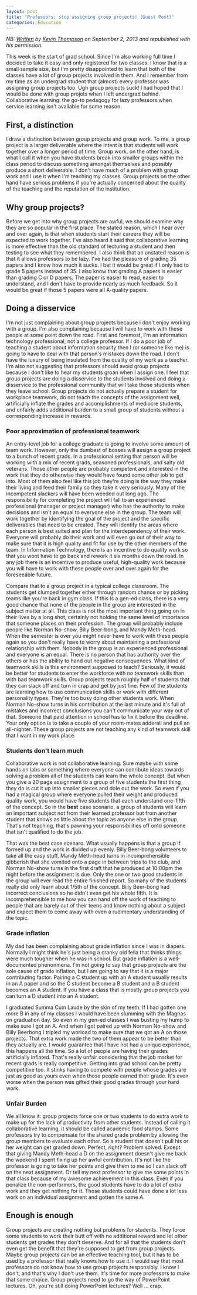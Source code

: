 ```yaml
---
layout: post
title: "Professors: stop assigning group projects! (Guest Post)"
categories: Education
---
```


_NB: [Written](https://gist.github.com/blackfist/6419155) by [Kevin Thompson](https://twitter.com/bfist) on September 2, 2013 and republished with his permission._

This week is the start of grad school. Since I'm also working full time I decided to take it easy and only registered for two classes. I know that is a small sample size, but I'm pretty disappointed to learn that both of the classes have a lot of group projects involved in them. And I remember from my time as an undergrad student that (almost) every professor was assigning group projects too. Ugh group projects suck! I had hoped that I would be done with group projets when I left undergrad behind. Collaborative learning: the go-to pedagogy for lazy professors when service learning isn't available for some reason.

## First, a distinction
I draw a distinction between group projects and group work. To me, a group project is a larger deliverable where the intent is that students will work together over a longer period of time. Group work, on the other hand, is what I call it when you have students break into smaller groups within the class period to discuss something amongst themselves and possibly produce a short deliverable. I don't have much of a problem with group work and I use it when I'm teaching my classes. Group projects on the other hand have serious problems if you're actually concerned about the quality of the teaching and the reputation of the institution.

## Why group projects?
Before we get into why group projects are awful, we should examine why they are so popular in the first place. The stated reason, which I hear over and over again, is that when students start their careers they will be expected to work together. I've also heard it said that collaborative learning is more effective than the old standard of lecturing a student and then testing to see what they remembered. I also think that an unstated reason is that it allows professors to be lazy. I've had the pleasure of grading 35 papers and I know how much it sucks. I bet it would be great if I only had to grade 5 papers instead of 35. I also know that grading A papers is easier than grading C or D papers. The paper is easier to read, easier to understand, and I don't have to provide nearly as much feedback. So it would be great if those 5 papers were all A-quality papers.

## Doing a disservice
I'm not just complaining about group projects because I don't enjoy working with a group. I'm also complaining because I will have to work with these people at some point down the road. First and foremost, I'm an information technology professional; not a college professor. If I do a poor job of teaching a student about information security then I (or someone like me) is going to have to deal with that person's mistakes down the road. I don't have the luxury of being insulated from the quality of my work as a teacher. I'm also not suggesting that professors should avoid group projects because I don't like to hear my students groan when I assign one. I feel that group projects are doing a disservice to the students involved and doing a disservice to the professional community that will take those students when they leave school. Group projects do not actually prepare a student for workplace teamwork, do not teach the concepts of the assignment well, artificially inflate the grades and accomplishments of mediocre students, and unfairly adds additional burden to a small group of students without a corresponding increase in rewards.

### Poor approximation of professional teamwork
An entry-level job for a college graduate is going to involve some amount of team work. However, only the dumbest of bosses will assign a group project to a bunch of recent grads. In a professional setting that person will be working with a mix of recent grads, seasoned professionals, and salty old veterans. Those other people are probably competent and interested in the work that they do otherwise they would have found some other job to get into. Most of them also feel like this job they're doing is the way they make their living and feed their family so they take it very seriously. Many of the incompetent slackers will have been weeded out long ago. The responsibility for completing the project will fall to an experienced professional (manager or project manager) who has the authority to make decisions and isn't an equal to everyone else in the group. The team will work together by identifying the goal of the project and the specific deliverables that need to be created. They will identify the areas where each person is best suited and plan for the interdependency of their work. Everyone will probably do their work and will even go out of their way to make sure that it is high quality and fit for use by the other members of the team. In Information Technology, there is an incentive to do quality work so that you wont have to go back and rework it six months down the road. In any job there is an incentive to produce useful, high-quality work because you will have to work with these people over and over again for the foreseeable future.

Compare that to a group project in a typical college classroom. The students get clumped together either through random chance or by picking teams like you're back in gym class. If this is a gen-ed class, there is a very good chance that none of the people in the group are interested in the subject matter at all. This class is not the most important thing going on in their lives by a long shot, certainly not holding the same level of importance that someone places on their profession. The group will probably include people like Norman No-show, Billy Beer-bong, and Mandy Meth-head. When the semester is over you might never have to work with these people again so you don't really have to worry about maintaining a professional relationship with them. Nobody in the group is an experienced professional and everyone is an equal. There is no person that has authority over the others or has the ability to hand out negative consequences. What kind of teamwork skills is this environment supposed to teach? Seriously, it would be better for students to enter the workforce with no teamwork skills than with bad teamwork skills. Group projects teach roughly half of students that they can slack off and turn in crap and get by just fine. Few of the students are learning how to use communication skills or work with different personality types. They're too busy doing other students work. When Norman No-show turns in his contribution at the last minute and it's full of mistakes and incorrect conclusions you can't communicate your way out of that. Someone that paid attention in school has to fix it before the deadline. Your only option is to take a couple of your room-mates adderall and pull an all-nighter. These group projects are not teaching any kind of teamwork skill that I want in my work place.

### Students don't learn much
Collaborative work is not collaborative learning. Sure maybe with some hands on labs or something where everyone can conribute ideas towards solving a problem all of the students can learn the whole concept. But when you give a 20 page assignment to a group of five students the first thing they do is cut it up into smaller pieces and dole out the work. So even if you had a magical group where everyone pulled their weight and produced quality work, you would have five students that each understand one-fifth of the concept. So in the **best** case scenario, a group of students will learn an important subject not from their learned professor but from another student that knows as little about the topic as anyone else in the group. That's not teaching, that's pawning your responsibilities off onto someone that isn't qualified to do the job.

That was the best case scenaro. What usually happens is that a group if formed up and the work is divided up evenly. Billy Beer-bong volunteers to take all the easy stuff, Mandy Meth-head turns in incomprehensible gibberish that she vomited onto a page in between trips to the club, and Norman No-show turns in the first draft that he produced at 10:00pm the night before the assignment is due. Only the one or two good students in the group will ever read the entire finished report. So many of the students really did only learn about 1/5th of the concept. Billy Beer-bong had incorrect conclusions so he didn't even get his whole fifth. It is incomprehensible to me how you can hand off the work of teaching to people that are barely out of their teens and know nothing about a subject and expect them to come away with even a rudimentary understanding of the topic.

### Grade inflation
My dad has been complaining about grade inflation since I was in diapers. Normally I might think he's just being a cranky old fella that thinks things were much tougher when he was in school. But grade inflation is a well-documented phenonmena. I'm not going to say that group projects are the sole cause of grade inflation, but I am going to say that it is a major contributing factor. Pairing a C student up with an A student usually results in an A paper and so the C student become a B student and a B student becomes an A student. If you have a class that is mostly group projects you can turn a D student into an A student.

I graduated Summa Cum Laude by the skin of my teeth. If I had gotten one more B in any of my classes I would have been slumming with the Magnas on graduation day. So even in my gen-ed classes I was busting my hump to make sure I got an A. And when I got paired up with Norman No-show and Billy Beerbong I tripled my worload to make sure that we got an A on those projects. That extra work made the two of them appear to be better than they actually are. I would guarantee that I have not had a unique experience, this happens all the time. So a lot of people are having their grades artificially inflated. That's really unfair considering that the job market for recent grads is really competitive. Getting into grad school can be pretty competitive too. It stinks having to compete with people whose grades are just as good as yours even when those people earned their grade. It's even worse when the person was gifted their good grades through your hard work.

### Unfair Burden
We all know it: group projects force one or two students to do extra work to make up for the lack of productivity from other students. Instead of calling it collaborative learning, it should be called academic food stamps. Some professors try to compensate for the shared grade problem by allowing the group members to evaluate each other. So a student that doesn't pull his or her weight can get graded down. Perfect, right? Problem solved. Except that giving Mandy Meth-head a D on the assignment doesn't give me back the weekend I spent fixing up her awful contribution. It's not like the professor is going to take her points and give them to me so I can slack off on the next assignment. Or tell my next professor to give me some points in that class because of my awesome achievement in this class. Even if you penalize the non-performers, the good students have to do a lot of extra work and they get nothing for it. Those students could have done a lot less work on an individual assignment and gotten the same A.

## Enough is enough
Group projects are creating nothing but problems for students. They force some students to work their butt off with no additional reward and let other students get grades they don't deserve. And for all that the students don't even get the benefit that they're supposed to get from group projects. Maybe group projects can be an effective teaching tool, but it has to be used by a professor that really knows how to use it. I would say that most professors do not know how to use group projects responsibly. I know I don't, and that's why I don't use them. It's time for more professors to make that same choice. Group projects need to go the way of PowerPoint lectures. Oh, you're still doing PowerPoint lectures? Well ... crap.
